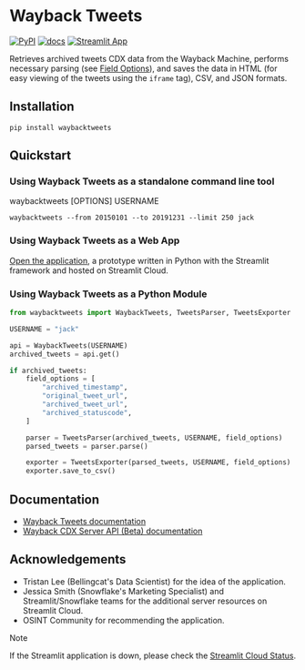 # Wayback Tweets

[![PyPI](https://img.shields.io/pypi/v/waybacktweets)](https://pypi.org/project/waybacktweets) [![docs](https://github.com/claromes/waybacktweets/actions/workflows/docs.yml/badge.svg)](https://github.com/claromes/waybacktweets/actions/workflows/docs.yml) [![Streamlit App](https://static.streamlit.io/badges/streamlit_badge_black_white.svg)](https://waybacktweets.streamlit.app)

Retrieves archived tweets CDX data from the Wayback Machine, performs necessary parsing (see [Field Options](https://claromes.github.io/waybacktweets/field_options.html)), and saves the data in HTML (for easy viewing of the tweets using the `iframe` tag), CSV, and JSON formats.

## Installation

```shell
pip install waybacktweets
```

## Quickstart

### Using Wayback Tweets as a standalone command line tool

waybacktweets [OPTIONS] USERNAME

```shell
waybacktweets --from 20150101 --to 20191231 --limit 250 jack
```

### Using Wayback Tweets as a Web App

[Open the application](https://waybacktweets.streamlit.app), a prototype written in Python with the Streamlit framework and hosted on Streamlit Cloud.

### Using Wayback Tweets as a Python Module

```python
from waybacktweets import WaybackTweets, TweetsParser, TweetsExporter

USERNAME = "jack"

api = WaybackTweets(USERNAME)
archived_tweets = api.get()

if archived_tweets:
    field_options = [
        "archived_timestamp",
        "original_tweet_url",
        "archived_tweet_url",
        "archived_statuscode",
    ]

    parser = TweetsParser(archived_tweets, USERNAME, field_options)
    parsed_tweets = parser.parse()

    exporter = TweetsExporter(parsed_tweets, USERNAME, field_options)
    exporter.save_to_csv()
```

## Documentation

- [Wayback Tweets documentation](https://claromes.github.io/waybacktweets)
- [Wayback CDX Server API (Beta) documentation](https://archive.org/developers/wayback-cdx-server.html)

## Acknowledgements

- Tristan Lee (Bellingcat's Data Scientist) for the idea of the application.
- Jessica Smith (Snowflake's Marketing Specialist) and Streamlit/Snowflake teams for the additional server resources on Streamlit Cloud.
- OSINT Community for recommending the application.

> [!NOTE]
> If the Streamlit application is down, please check the [Streamlit Cloud Status](https://www.streamlitstatus.com/).
